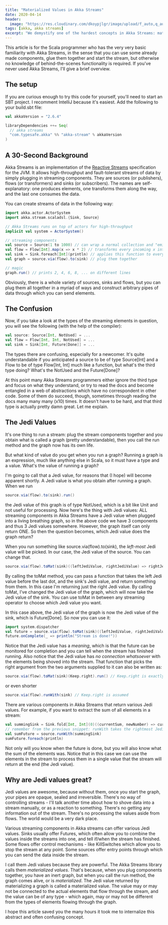 ```yaml
---
title: "Materialized Values in Akka Streams"
date: 2020-04-14
header:
  image: "https://res.cloudinary.com/dkoypjlgr/image/upload/f_auto,q_auto:good,c_auto,w_1200,h_300,g_auto,fl_progressive/v1715952116/blog_cover_large_phe6ch.jpg"
tags: [akka, akka streams]
excerpt: "We demystify one of the hardest concepts in Akka Streams: materialized values."
---
```

This article is for the Scala programmer who has the very very basic familiarity with Akka Streams, in the sense that you can use some already made components, glue them together and start the stream, but otherwise no knowledge of behind-the-scenes functionality is required. If you've never used Akka Streams, I'll give a brief overview.

## The setup

If you are curious enough to try this code for yourself, you'll need to start an SBT project. I recomment IntelliJ because it's easiest. Add the following to your build.sbt file:

```scala
val akkaVersion = "2.6.4"

libraryDependencies ++= Seq(
  // akka streams
  "com.typesafe.akka" %% "akka-stream" % akkaVersion
)
```

## A 30-Second Background

Akka Streams is an implementation of the <a href="https://www.reactivemanifesto.org/">Reactive Streams</a> specification for the JVM. It allows high-throughput and fault-tolerant streams of data by simply plugging in streaming components. They are sources (or publishers), flows (or transformers) and sinks (or subscribers). The names are self-explanatory: one produces elements, one transforms them along the way, and the last one consumes the data.

You can create streams of data in the following way:

```scala
import akka.actor.ActorSystem
import akka.stream.scaladsl.{Sink, Source}

// Akka Streams runs on top of actors for high-throughput
implicit val system = ActorSystem()

// streaming components
val source = Source(1 to 1000) // can wrap a normal collection and "emit" the elements one at a time
val flow = Flow[Int].map(x => x * 2) // transforms every incoming x into 2 * x
val sink = Sink.foreach[Int](println) // applies this function to every element that goes into it
val graph = source.via(flow).to(sink) // plug them together

// magic
graph.run() // prints 2, 4, 6, 8, ... on different lines
```

Obviously, there is a whole variety of sources, sinks and flows, but you can plug them all together in a myriad of ways and construct arbitrary pipes of data through which you can send elements.

## The Confusion

Now, if you take a look at the types of the streaming elements in question, you will see the following (with the help of the compiler):

```scala
val source: Source[Int, NotUsed] = ...
val flow = Flow[Int, Int, NotUsed] = ...
val sink = Sink[Int, Future[Done]] = ...
```

The types there are confusing, especially for a newcomer. It's quite understandable if you anticipated a source to be of type Source[Int] and a Flow to be of type Flow[Int, Int] much like a function, but what's the third type doing? What's the NotUsed and the Future[Done]?

At this point many Akka Streams programmers either ignore the third type and focus on what they understand, or try to read the docs and become entangled in a web of abstractions which have no correspondent in other code. Some of them do succeed, though, sometimes through reading the docs many many many (x10) times. It doesn't have to be hard, and that third type is actually pretty damn great. Let me explain.

## The Jedi Values

It's one thing to run a stream: plug the stream components together and you obtain what is called a graph (pretty understandable), then you call the run method and the graph now has its own life.

But what kind of value do you get when you run a graph? Running a graph is an expression, much like anything else in Scala, so it must have a type and a value. What's the value of running a graph?

I'm going to call that a Jedi value, for reasons that (I hope) will become apparent shortly. A Jedi value is what you obtain after running a graph. When we run

```scala
source.via(flow).to(sink).run()
```

the Jedi value of this graph is of type NotUsed, which is a bit like Unit and not useful for processing. Now here's the thing with Jedi values: ALL streaming components in Akka Streams have a Jedi value when plugged into a living breathing graph, so in the above code we have 3 components and thus 3 Jedi values somewhere. However, the graph itself can only return ONE. So then the question becomes, which Jedi value does the graph return?

When you run something like source.via(flow).to(sink), the <em>left-most</em> Jedi value will be picked. In our case, the Jedi value of the source. You can change that.

```scala
source.via(flow).toMat(sink)((leftJediValue, rightJediValue) => rightJediValue).run()
```

By calling the toMat method, you can pass a function that takes the left Jedi value before the last dot, and the sink's Jedi value, and return something from them. In this case I'm returning just the right Jedi value. By calling toMat, I've changed the Jedi value of the graph, which will now take the Jedi value of the sink. You can use toMat in between any streaming operator to choose which Jedi value you want.

In this case above, the Jedi value of the graph is now the Jedi value of the sink, which is Future[Done]. So now you can use it:

```scala
import system.dispatcher
val future = source.via(flow).toMat(sink)((leftJediValue, rightJediValue) => rightJediValue).run()
future.onComplete(_ => println("Stream is done!"))
```

Notice that the Jedi value has a <em>meaning</em>, which is that the future can be monitored for completion and you can tell when the stream has finished running. Also notice that the Jedi value has <em>no connection whatsoever</em> with the elements being shoved into the stream. That function that picks the right argument from the two arguments supplied to it can also be written as:

```scala
source.via(flow).toMat(sink)(Keep.right).run() // Keep.right is exactly (a, b) => b
```

or even shorter

```scala
source.via(flow).runWith(sink) // Keep.right is assumed
```

There are various components in Akka Streams that return various Jedi values. For example, if you want to extract the sum of all elements in a stream:

```scala
val summingSink = Sink.fold[Int, Int](0)((currentSum, newNumber) => currentSum + newNumber)
// remember from the previous snippet: runWith takes the rightmost Jedi value
val sumFuture = source.runWith(summingSink)
sumFuture.foreach(println)
```

Not only will you know when the future is done, but you will also know what the sum of the elements was. Notice that in this case we can use the elements in the stream to process them in a single value that the stream will return at the end (the Jedi value).

## Why are Jedi values great?

Jedi values are awesome, because without them, once you start the graph, your pipes are opaque, sealed and irreversible. There's no way of controlling streams - I'll talk another time about how to shove data into a stream manually, or as a reaction to something. There's no getting any information out of the stream. There's no processing the values aside from flows. The world would be a very dark place.

Various streaming components in Akka streams can offer various Jedi values. Sinks usually offer Futures, which often allow you to combine the values inside the streams into one, and tell if/when the stream has finished. Some flows offer control mechanisms - like KillSwitches which allow you to stop the stream at any point. Some sources offer entry points through which you can send the data inside the stream.

I call them Jedi values because they are powerful. The Akka Streams library calls them <em>materialized values</em>. That's because, when you plug components together, you have an inert graph, but when you call the run method, the graph comes alive, or is <em>materialized</em>. The Jedi value returned by materializing a graph is called a materialized value. The value may or may not be connected to the actual elements that flow through the stream, and the value can be of any type - which again, may or may not be different from the types of elements flowing through the graph.

I hope this article saved you the many hours it took me to internalize this abstract and often confusing concept.
